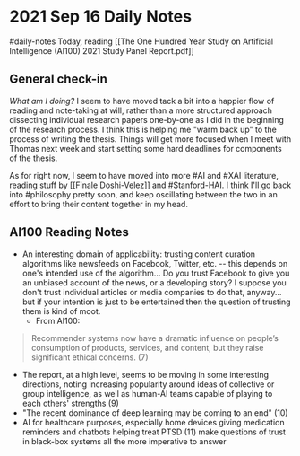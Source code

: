 # 2021 Sep 16 Daily Notes
#daily-notes 
Today, reading [[The One Hundred Year Study on Artificial Intelligence (AI100) 2021 Study Panel Report.pdf]]
## General check-in
*What am I doing?*
I seem to have moved tack a bit into a happier flow of reading and note-taking at will, rather than a more structured approach dissecting individual research papers one-by-one as I did in the beginning of the research process. I think this is helping me "warm back up" to the process of writing the thesis. Things will get more focused when I meet with Thomas next week and start setting some hard deadlines for components of the thesis.

As for right now, I seem to have moved into more #AI and #XAI literature, reading stuff by [[Finale Doshi-Velez]] and #Stanford-HAI. I think I'll go back into #philosophy pretty soon, and keep oscillating between the two in an effort to bring their content together in my head.
## AI100 Reading Notes
- An interesting domain of applicability: trusting content curation algorithms like newsfeeds on Facebook, Twitter, etc. -- this depends on one's intended use of the algorithm... Do you trust Facebook to give you an unbiased account of the news, or a developing story? I suppose you don't trust individual articles or media companies to do that, anyway... but if your intention is just to be entertained then the question of trusting them is kind of moot.
	- From AI100:
> Recommender systems now have a dramatic influence on people’s consumption of products, services, and content, but they raise significant ethical concerns. (7)
- The report, at a high level, seems to be moving in some interesting directions, noting increasing popularity around ideas of collective or group intelligence, as well as human-AI teams capable of playing to each others' strengths (9)
- "The recent dominance of deep learning may be coming to an end" (10)
- AI for healthcare purposes, especially home devices giving medication reminders and chatbots helping treat PTSD (11) make questions of trust in black-box systems all the more imperative to answer